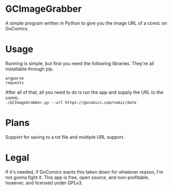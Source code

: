 # GCImageGrabber
A simple program written in Python to give you the image URL of a comic on GoComics.

# Usage
Running is simple, but first you need the following libraries. They're all installable through pip.
```
argparse
requests
```
After all of that, all you need to do is run the app and supply the URL to the comic. \
`./GCImageGrabber.py --url https://gocomics.com/comic/date`

# Plans
Support for saving to a txt file and multiple URL support.

# Legal
If it's needed, if GoComics wants this taken down for whatever reason, I'm not gonna fight it. This app is free, open source, and non-profitable, however, and licensed under GPLv3.
